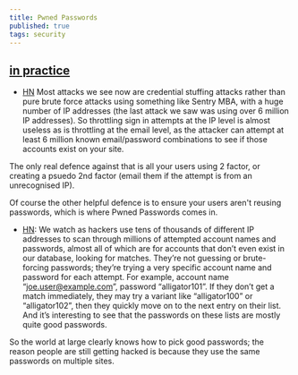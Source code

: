```yaml
---
title: Pwned Passwords
published: true
tags: security
---
```

## [in practice](https://www.troyhunt.com/pwned-passwords-in-practice-real-world-examples-of-blocking-the-worst-passwords/)
- [HN](https://news.ycombinator.com/item?id=17177518)
Most attacks we see now are credential stuffing attacks rather than pure brute force attacks using something like Sentry MBA, with a huge number of IP addresses (the last attack we saw was using over 6 million IP addresses). So throttling sign in attempts at the IP level is almost useless as is throttling at the email level, as the attacker can attempt at least 6 million known email/password combinations to see if those accounts exist on your site.

The only real defence against that is all your users using 2 factor, or creating a psuedo 2nd factor (email them if the attempt is from an unrecognised IP).

Of course the other helpful defence is to ensure your users aren't reusing passwords, which is where Pwned Passwords comes in.

- [HN](https://news.ycombinator.com/item?id=17322097): 
We watch as hackers use tens of thousands of different IP addresses to scan through millions of attempted account names and passwords, almost all of which are for accounts that don’t even exist in our database, looking for matches. They’re not guessing or brute-forcing passwords; they’re trying a very specific account name and password for each attempt. For example, account name “joe.user@example.com”, password “alligator101”. If they don’t get a match immediately, they may try a variant like “alligator100” or “alligator102”, then they quickly move on to the next entry on their list. And it’s interesting to see that the passwords on these lists are mostly quite good passwords.

So the world at large clearly knows how to pick good passwords; the reason people are still getting hacked is because they use the same passwords on multiple sites.
